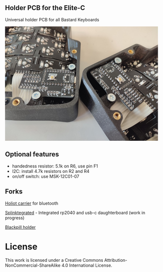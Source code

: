 ## Holder PCB for the Elite-C

Universal holder PCB for all Bastard Keyboards

![holder](pics/2.png)


## Optional features

- handedness resistor: 5.1k on R6, use pin F1
- I2C: install 4.7k resistors on R2 and R4
- on/off switch: use MSK-12C01-07


## Forks

[Holiot carrier](https://github.com/vattern/holiot-carrier) for bluetooth

[Splinktegrated](https://github.com/Bastardkb/Splinktegrated/tree/features/holder2) - Integrated rp2040 and usb-c daughterboard (work in progress)

[Blackpill holder](https://github.com/Bastardkb/adapter-blackpill/)


# License 

This work is licensed under a Creative Commons Attribution-NonCommercial-ShareAlike 4.0 International License.
